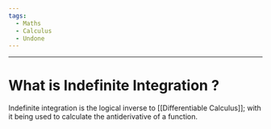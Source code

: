 ```yaml
---
tags:
  - Maths
  - Calculus
  - Undone
---
```

---

# What is Indefinite Integration ?

Indefinite integration is the logical inverse to [[Differentiable Calculus]]; with it being used to calculate the antiderivative of a function. 

